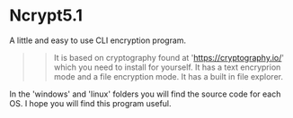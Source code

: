 # Ncrypt5.1
A little and easy to use CLI encryption program.

>> It is based on cryptography found at 'https://cryptography.io/' which you need to install for yourself.
>> It has a text encryprion mode and a file encryption mode.
>> It has a built in file explorer.

In the 'windows' and 'linux' folders you will find the source code for each OS.
I hope you will find this program useful. 
